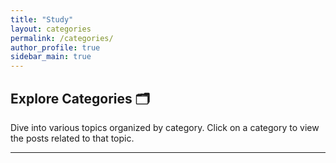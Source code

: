 ```yaml
---
title: "Study"
layout: categories
permalink: /categories/
author_profile: true
sidebar_main: true
---
```


## Explore Categories 🗂️

Dive into various topics organized by category. Click on a category to view the posts related to that topic.

---

